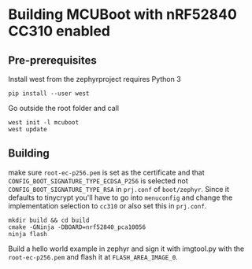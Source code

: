 # Building MCUBoot with nRF52840 CC310 enabled

## Pre-prerequisites

Install west from the zephyrproject requires Python 3
```
pip install --user west
```

Go outside the root folder and call

```
west init -l mcuboot
west update
```

## Building

make sure `root-ec-p256.pem` is set as the certificate and that `CONFIG_BOOT_SIGNATURE_TYPE_ECDSA_P256` is selected not `CONFIG_BOOT_SIGNATURE_TYPE_RSA` in `prj.conf` of `boot/zephyr`.
Since it defaults to tinycrypt you'll have to go into `menuconfig` and change the implementation selection to `cc310` or also set this in `prj.conf`.

```
mkdir build && cd build
cmake -GNinja -DBOARD=nrf52840_pca10056
ninja flash
```

Build a hello world example in zephyr and sign it with imgtool.py with the `root-ec-p256.pem` and flash it at `FLASH_AREA_IMAGE_0`.
